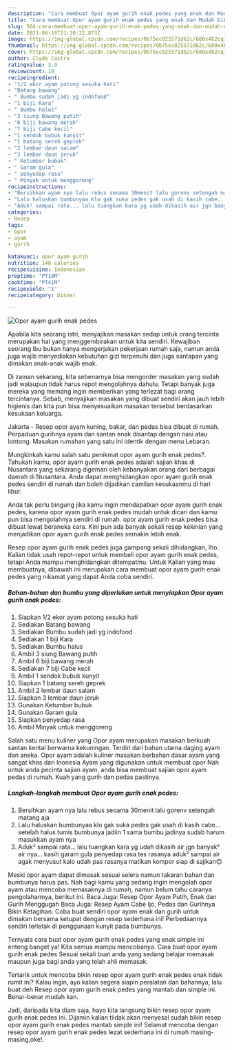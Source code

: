 ```yaml
---
description: "Cara membuat Opor ayam gurih enak pedes yang enak dan Mudah Dibuat"
title: "Cara membuat Opor ayam gurih enak pedes yang enak dan Mudah Dibuat"
slug: 504-cara-membuat-opor-ayam-gurih-enak-pedes-yang-enak-dan-mudah-dibuat
date: 2021-06-16T21:10:22.873Z
image: https://img-global.cpcdn.com/recipes/0b75ec825571d62c/680x482cq70/opor-ayam-gurih-enak-pedes-foto-resep-utama.jpg
thumbnail: https://img-global.cpcdn.com/recipes/0b75ec825571d62c/680x482cq70/opor-ayam-gurih-enak-pedes-foto-resep-utama.jpg
cover: https://img-global.cpcdn.com/recipes/0b75ec825571d62c/680x482cq70/opor-ayam-gurih-enak-pedes-foto-resep-utama.jpg
author: Clyde Castro
ratingvalue: 3.9
reviewcount: 10
recipeingredient:
- "1/2 ekor ayam potong sesuka hati"
- "Batang bawang"
- " Bumbu sudah jadi yg indofood"
- "1 biji Kara"
- " Bumbu halus"
- "3 siung Bawang putih"
- "6 biji bawang merah"
- "7 biji Cabe kecil"
- "1 sendok bubuk kunyit"
- "1 batang sereh geprek"
- "2 lembar daun salam"
- "3 lembar daun jeruk"
- " Ketumbar bubuk"
- " Garam gula"
- " penyedap rasa"
- " Minyak untuk menggoreng"
recipeinstructions:
- "Bersihkan ayam nya lalu rebus seoama 30menit lalu gorenv setengah matang aja"
- "Lalu haluskan bumbunyaa klo gak suka pedes gak usah di kasih cabe... setelah halus tumis bumbunya jadiin 1 sama bumbu jadinya sudab harum masukkan ayam nya"
- "Aduk² sampai rata... lalu tuangkan kara yg udah dikasih air jgn banyak² air nya... kasih garam gula penyedap rasa tes rasanya aduk² sampai air agak menyusut kalo udah pas rasanya matikan kompor siap di sajikan😊"
categories:
- Resep
tags:
- opor
- ayam
- gurih

katakunci: opor ayam gurih 
nutrition: 148 calories
recipecuisine: Indonesian
preptime: "PT18M"
cooktime: "PT41M"
recipeyield: "1"
recipecategory: Dinner

---
```



![Opor ayam gurih enak pedes](https://img-global.cpcdn.com/recipes/0b75ec825571d62c/680x482cq70/opor-ayam-gurih-enak-pedes-foto-resep-utama.jpg)

Apabila kita seorang istri, menyajikan masakan sedap untuk orang tercinta merupakan hal yang menggembirakan untuk kita sendiri. Kewajiban seorang ibu bukan hanya mengerjakan pekerjaan rumah saja, namun anda juga wajib menyediakan kebutuhan gizi terpenuhi dan juga santapan yang dimakan anak-anak wajib enak.

Di zaman  sekarang, kita sebenarnya bisa mengorder masakan yang sudah jadi walaupun tidak harus repot mengolahnya dahulu. Tetapi banyak juga mereka yang memang ingin memberikan yang terlezat bagi orang tercintanya. Sebab, menyajikan masakan yang dibuat sendiri akan jauh lebih higienis dan kita pun bisa menyesuaikan masakan tersebut berdasarkan kesukaan keluarga. 

Jakarta - Resep opor ayam kuning, bakar, dan pedas bisa dibuat di rumah. Perpaduan gurihnya ayam dan santan enak disantap dengan nasi atau lontong. Masakan rumahan yang satu ini identik dengan menu Lebaran.

Mungkinkah kamu salah satu penikmat opor ayam gurih enak pedes?. Tahukah kamu, opor ayam gurih enak pedes adalah sajian khas di Nusantara yang sekarang digemari oleh kebanyakan orang dari berbagai daerah di Nusantara. Anda dapat menghidangkan opor ayam gurih enak pedes sendiri di rumah dan boleh dijadikan camilan kesukaanmu di hari libur.

Anda tak perlu bingung jika kamu ingin mendapatkan opor ayam gurih enak pedes, karena opor ayam gurih enak pedes mudah untuk dicari dan kamu pun bisa mengolahnya sendiri di rumah. opor ayam gurih enak pedes bisa dibuat lewat beraneka cara. Kini pun ada banyak sekali resep kekinian yang menjadikan opor ayam gurih enak pedes semakin lebih enak.

Resep opor ayam gurih enak pedes juga gampang sekali dihidangkan, lho. Kalian tidak usah repot-repot untuk membeli opor ayam gurih enak pedes, tetapi Anda mampu menghidangkan ditempatmu. Untuk Kalian yang mau membuatnya, dibawah ini merupakan cara membuat opor ayam gurih enak pedes yang nikamat yang dapat Anda coba sendiri.

<!--inarticleads1-->

##### Bahan-bahan dan bumbu yang diperlukan untuk menyiapkan Opor ayam gurih enak pedes:

1. Siapkan 1/2 ekor ayam potong sesuka hati
1. Sediakan Batang bawang
1. Sediakan  Bumbu sudah jadi yg indofood
1. Sediakan 1 biji Kara
1. Sediakan  Bumbu halus
1. Ambil 3 siung Bawang putih
1. Ambil 6 biji bawang merah
1. Sediakan 7 biji Cabe kecil
1. Ambil 1 sendok bubuk kunyit
1. Siapkan 1 batang sereh geprek
1. Ambil 2 lembar daun salam
1. Siapkan 3 lembar daun jeruk
1. Gunakan  Ketumbar bubuk
1. Gunakan  Garam gula
1. Siapkan  penyedap rasa
1. Ambil  Minyak untuk menggoreng


Salah satu menu kuliner yang Opor ayam merupakan masakan berkuah santan kental berwarna kekuningan. Terdiri dari bahan utama daging ayam dan aneka. Opor ayam adalah kuliner masakan berbahan dasar ayam yang sangat khas dari Inonesia Ayam yang digunakan untuk membuat opor Nah untuk anda pecinta sajian ayam, anda bisa membuat sajian opor ayam pedas di rumah. Kuah yang gurih dan pedas pastinya. 

<!--inarticleads2-->

##### Langkah-langkah membuat Opor ayam gurih enak pedes:

1. Bersihkan ayam nya lalu rebus seoama 30menit lalu gorenv setengah matang aja
1. Lalu haluskan bumbunyaa klo gak suka pedes gak usah di kasih cabe... setelah halus tumis bumbunya jadiin 1 sama bumbu jadinya sudab harum masukkan ayam nya
1. Aduk² sampai rata... lalu tuangkan kara yg udah dikasih air jgn banyak² air nya... kasih garam gula penyedap rasa tes rasanya aduk² sampai air agak menyusut kalo udah pas rasanya matikan kompor siap di sajikan😊


Meski opor ayam dapat dimasak sesuai selera namun takaran bahan dan bumbunya harus pas. Nah bagi kamu yang sedang ingin mengolah opor ayam atau mencoba memasaknya di rumah, namun belum tahu caranya pengolahannya, berikut ini. Baca Juga: Resep Opor Ayam Putih, Enak dan Gurih Menggugah Baca Juga: Resep Ayam Cabe Ijo, Pedas dan Gurihnya Bikin Ketagihan. Coba buat sendiri opor ayam enak dan gurih untuk dimakan bersama ketupat dengan resep sederhana ini! Perbedaannya sendiri terletak di penggunaan kunyit pada bumbunya. 

Ternyata cara buat opor ayam gurih enak pedes yang enak simple ini enteng banget ya! Kita semua mampu mencobanya. Cara buat opor ayam gurih enak pedes Sesuai sekali buat anda yang sedang belajar memasak maupun juga bagi anda yang telah ahli memasak.

Tertarik untuk mencoba bikin resep opor ayam gurih enak pedes enak tidak rumit ini? Kalau ingin, ayo kalian segera siapin peralatan dan bahannya, lalu buat deh Resep opor ayam gurih enak pedes yang mantab dan simple ini. Benar-benar mudah kan. 

Jadi, daripada kita diam saja, hayo kita langsung bikin resep opor ayam gurih enak pedes ini. Dijamin kalian tiidak akan menyesal sudah bikin resep opor ayam gurih enak pedes mantab simple ini! Selamat mencoba dengan resep opor ayam gurih enak pedes lezat sederhana ini di rumah masing-masing,oke!.


